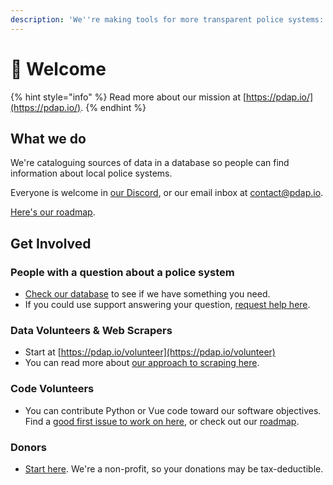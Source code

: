 ```yaml
---
description: 'We''re making tools for more transparent police systems: https://pdap.io'
---
```


# 👋 Welcome

{% hint style="info" %}
Read more about our mission at [https://pdap.io/](https://pdap.io/).
{% endhint %}

## What we do

We're cataloguing sources of data in a database so people can find information about local police systems.

Everyone is welcome in [our Discord](https://discord.gg/wMqex8nKZJ), or our email inbox at [contact@pdap.io](mailto:contact@pdap.io).

[Here's our roadmap](https://github.com/orgs/Police-Data-Accessibility-Project/projects/21/views/2).

## Get Involved

### People with a question about a police system

* [Check our database](https://pdap.io/data) to see if we have something you need.
* If you could use support answering your question, [request help here](broken-reference).

### Data Volunteers & Web Scrapers

* Start at [https://pdap.io/volunteer](https://pdap.io/volunteer)
* You can read more about [our approach to scraping here](activities/contribute/web-scraping/our-approach.md).

### Code Volunteers

* You can contribute Python or Vue code toward our software objectives. Find a [good first issue to work on here](https://github.com/orgs/Police-Data-Accessibility-Project/projects/25/views/1), or check out our [roadmap](https://github.com/orgs/Police-Data-Accessibility-Project/projects/21/views/2).

### Donors

* [Start here](https://pdap.io/contribute.html). We're a non-profit, so your donations may be tax-deductible.
